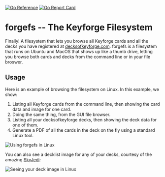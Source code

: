 [![Go Reference](https://pkg.go.dev/badge/github.com/strib/forgefs.svg)](https://pkg.go.dev/github.com/strib/forgefs) [![Go Report Card](https://goreportcard.com/badge/github.com/strib/forgefs)](https://goreportcard.com/report/github.com/strib/forgefs)

# forgefs -- The Keyforge Filesystem

Finally!  A filesystem that lets you browse all Keyforge cards and all
the decks you have registered at
[decksofkeyforge.com](https://decksofkeyforge.com).  forgefs is a
filesystem that runs on Ubuntu and MacOS that shows up like a thumb
drive, letting you browse both cards and decks from the command line
or in your file broswer.

## Usage

Here is an example of browsing the filesystem on Linux.  In this
example, we show:

1. Listing all Keyforge cards from the command line, then showing the
   card data and image for one card.
2. Doing the same thing, from the GUI file browser.
3. Listing all your decksofkeyforge decks, then showing the deck data
   for one of them.
4. Generate a PDF of all the cards in the deck on the fly using a
   standard Linux tool.

![Using forgefs in Linux](https://user-images.githubusercontent.com/8516691/216798897-2cd8fd29-07cd-410f-bf80-7513facddf2c.gif)

You can also see a decklist image for any of your decks, courtesy of
the amazing [SkyJedi](https://mas.to/@SkyJedi):

![Seeing your deck image in Linux](https://user-images.githubusercontent.com/8516691/216798930-21879d31-3be4-40f8-a5a1-ccfc0c48343f.gif)

